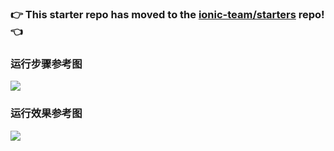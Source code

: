 ### :point_right: This starter repo has moved to the [ionic-team/starters](https://github.com/ionic-team/starters/tree/master/ionic-angular/official/tabs) repo! :point_left:

### 运行步骤参考图
![](./docs/r1.png)

###  运行效果参考图
![](./docs/r2.png)

